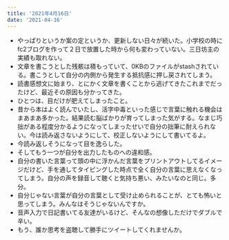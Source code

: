 ```yaml
---
title: '2021年4月16日'
date: '2021-04-16'
---
```


- やっぱりというか案の定というか、更新しない日々が続いた。小学校の時にfc2ブログを作って２日で放置した時から何も変わっていない。三日坊主の実績も取れない。
- 文章を書こうとした残骸は積もっていて、0KBのファイルがstashされている。書こうとして自分の内側から発生する抵抗感に押し戻されてしまう。
- 読書感想文に始まり、とにかく文章を書くことから逃げてきたこれまでだったけど、最近その原因も分かってきた。
- ひとつは、目だけが肥えてしまったこと。
- 昔から本はよく読んでいたし、活字中毒といった感じで言葉に触れる機会はまあまあ多かった。結果読む脳ばかりが育ってしまった気がする。なまじ巧拙がある程度分かるようになってしまったせいで自分の拙筆に耐えられない。今は読み返さないようにして、校正しないようにして書いてるよ。
- 今読み返しそうになって目を逸らした。
- そしてもう一つが自分を出力したものへの違和感。
- 自分の書いた言葉って頭の中に浮かんだ言葉をプリントアウトしてるイメージだけど、手を通してタイピングした時点で全く自分の言葉に思えなくなってしまう。自分の声を録音して聴くと気持ち悪い、みたいなのと同じ。多分。
- 自分じゃない言葉が自分の言葉として受け止められることが、とても怖いと思ってしまう。みんなはそうじゃないんですか。
- 音声入力で日記書いてる友達がいるけど、そんなの想像しただけでダブルで辛い。
- もう、誰か思考を盗聴して勝手にツイートしてくれませんか。
